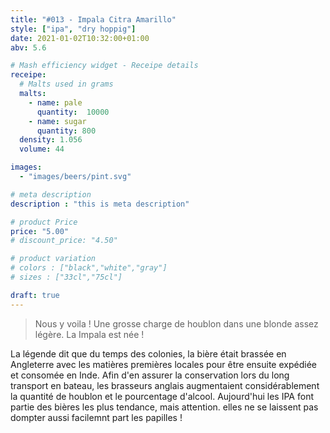 ```yaml
---
title: "#013 - Impala Citra Amarillo"
style: ["ipa", "dry hoppig"]
date: 2021-01-02T10:32:00+01:00
abv: 5.6

# Mash efficiency widget - Receipe details
receipe:
  # Malts used in grams
  malts:
    - name: pale
      quantity:  10000
    - name: sugar
      quantity: 800
  density: 1.056
  volume: 44

images:
  - "images/beers/pint.svg"

# meta description
description : "this is meta description"

# product Price
price: "5.00"
# discount_price: "4.50"

# product variation
# colors : ["black","white","gray"]
# sizes : ["33cl","75cl"]

draft: true
---
```


> Nous y voila ! Une grosse charge de houblon dans une blonde assez légère. La Impala est née !

La légende dit que du temps des colonies, la bière était brassée en Angleterre avec les matières premières locales pour être ensuite expédiée et consomée en Inde. Afin d'en assurer la conservation lors du long transport en bateau, les brasseurs anglais augmentaient considérablement la quantité de houblon et le pourcentage d'alcool. Aujourd'hui les IPA font partie des bières les plus tendance, mais attention. elles ne se laissent pas dompter aussi facilemnt part les papilles !